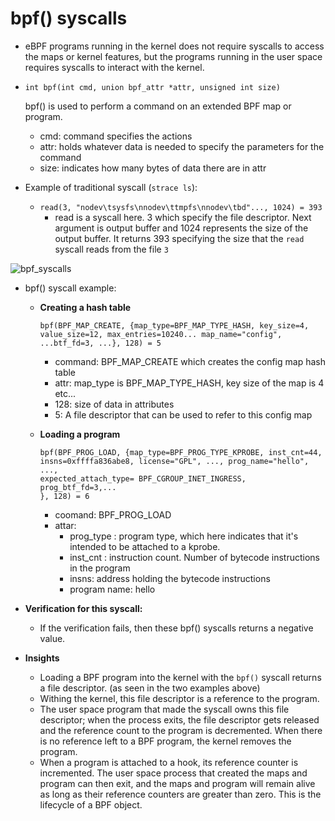 # bpf() syscalls
- eBPF programs running in the kernel does not require syscalls to access the maps or kernel features, but the programs running in the user space requires syscalls to interact with the kernel.
- ```
  int bpf(int cmd, union bpf_attr *attr, unsigned int size)
  ```
    bpf() is used to perform a command on an extended BPF map or program. 

    - cmd: command specifies the actions
    - attr: holds whatever data is needed to specify the parameters for the command
    - size: indicates how many bytes of data there are in attr
- Example of traditional syscall (```strace ls```):
  - ```read(3, "nodev\tsysfs\nnodev\ttmpfs\nnodev\tbd"..., 1024) = 393```
    + read is a syscall here. 3 which specify the file descriptor. Next argument is output buffer and 1024 represents the size of the output buffer. It returns 393 specifying the size that the ```read``` syscall reads from the file ```3```

![bpf_syscalls](images/bpf_syscalls.png)

- bpf() syscall example:
  - **Creating a hash table**
    ```
    bpf(BPF_MAP_CREATE, {map_type=BPF_MAP_TYPE_HASH, key_size=4, value_size=12, max_entries=10240... map_name="config", ...btf_fd=3, ...}, 128) = 5
    ```
      + command: BPF_MAP_CREATE which creates the config map hash table
      + attr: map_type is BPF_MAP_TYPE_HASH, key size of the map is 4 etc...
      + 128: size of data in attributes
      + 5: A file descriptor that can be used to refer to this config map
  
  - **Loading a program**
    ```
    bpf(BPF_PROG_LOAD, {map_type=BPF_PROG_TYPE_KPROBE, inst_cnt=44, 
    insns=0xffffa836abe8, license="GPL", ..., prog_name="hello", ...,
    expected_attach_type= BPF_CGROUP_INET_INGRESS, prog_btf_fd=3,...
    }, 128) = 6
    ```
    - coomand: BPF_PROG_LOAD 
    - attar: 
      - prog_type : program type, which here indicates that it's intended to be attached to a kprobe.
      - inst_cnt : instruction count. Number of bytecode instructions in the program
      - insns: address holding the bytecode instructions
      - program name: hello

- **Verification for this syscall:**
  - If the verification fails, then these bpf() syscalls returns a negative value.

- **Insights**
  - Loading a BPF program into the kernel with the ```bpf()``` syscall returns a file descriptor. (as seen in the two examples above)
  - Withing the kernel, this file descriptor is a reference to the program.
  - The user space program that made the syscall owns this file descriptor;
    when the process exits, the file descriptor gets released and the reference count to the program is decremented. When there is no reference left to a BPF program, the kernel removes the program.
  - When a program is attached to a hook, its reference counter is incremented. The user space process that created the maps and program can then exit, and the maps and program will remain alive as long as their reference counters are greater than zero. This is the lifecycle of a BPF object.

